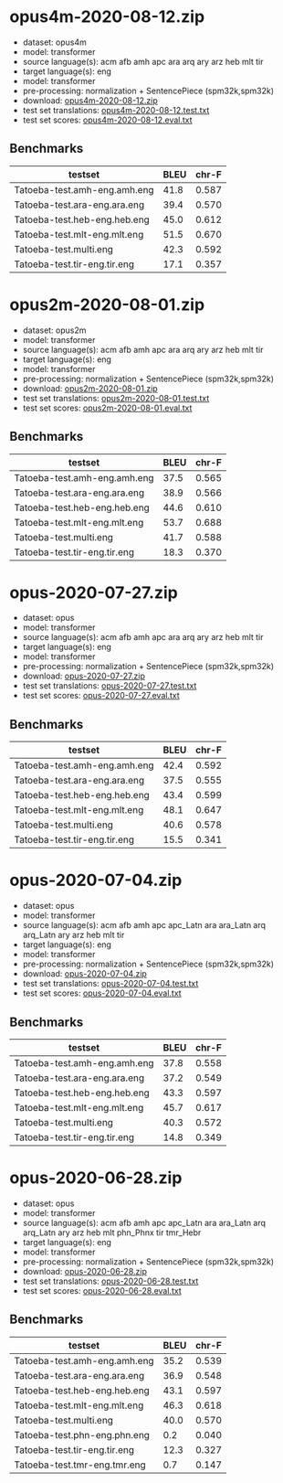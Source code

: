 # opus4m-2020-08-12.zip

* dataset: opus4m
* model: transformer
* source language(s): acm afb amh apc ara arq ary arz heb mlt tir
* target language(s): eng
* model: transformer
* pre-processing: normalization + SentencePiece (spm32k,spm32k)
* download: [opus4m-2020-08-12.zip](https://object.pouta.csc.fi/Tatoeba-MT-models/sem-eng/opus4m-2020-08-12.zip)
* test set translations: [opus4m-2020-08-12.test.txt](https://object.pouta.csc.fi/Tatoeba-MT-models/sem-eng/opus4m-2020-08-12.test.txt)
* test set scores: [opus4m-2020-08-12.eval.txt](https://object.pouta.csc.fi/Tatoeba-MT-models/sem-eng/opus4m-2020-08-12.eval.txt)

## Benchmarks

| testset               | BLEU  | chr-F |
|-----------------------|-------|-------|
| Tatoeba-test.amh-eng.amh.eng 	| 41.8 	| 0.587 |
| Tatoeba-test.ara-eng.ara.eng 	| 39.4 	| 0.570 |
| Tatoeba-test.heb-eng.heb.eng 	| 45.0 	| 0.612 |
| Tatoeba-test.mlt-eng.mlt.eng 	| 51.5 	| 0.670 |
| Tatoeba-test.multi.eng 	| 42.3 	| 0.592 |
| Tatoeba-test.tir-eng.tir.eng 	| 17.1 	| 0.357 |

# opus2m-2020-08-01.zip

* dataset: opus2m
* model: transformer
* source language(s): acm afb amh apc ara arq ary arz heb mlt tir
* target language(s): eng
* model: transformer
* pre-processing: normalization + SentencePiece (spm32k,spm32k)
* download: [opus2m-2020-08-01.zip](https://object.pouta.csc.fi/Tatoeba-MT-models/sem-eng/opus2m-2020-08-01.zip)
* test set translations: [opus2m-2020-08-01.test.txt](https://object.pouta.csc.fi/Tatoeba-MT-models/sem-eng/opus2m-2020-08-01.test.txt)
* test set scores: [opus2m-2020-08-01.eval.txt](https://object.pouta.csc.fi/Tatoeba-MT-models/sem-eng/opus2m-2020-08-01.eval.txt)

## Benchmarks

| testset               | BLEU  | chr-F |
|-----------------------|-------|-------|
| Tatoeba-test.amh-eng.amh.eng 	| 37.5 	| 0.565 |
| Tatoeba-test.ara-eng.ara.eng 	| 38.9 	| 0.566 |
| Tatoeba-test.heb-eng.heb.eng 	| 44.6 	| 0.610 |
| Tatoeba-test.mlt-eng.mlt.eng 	| 53.7 	| 0.688 |
| Tatoeba-test.multi.eng 	| 41.7 	| 0.588 |
| Tatoeba-test.tir-eng.tir.eng 	| 18.3 	| 0.370 |

# opus-2020-07-27.zip

* dataset: opus
* model: transformer
* source language(s): acm afb amh apc ara arq ary arz heb mlt tir
* target language(s): eng
* model: transformer
* pre-processing: normalization + SentencePiece (spm32k,spm32k)
* download: [opus-2020-07-27.zip](https://object.pouta.csc.fi/Tatoeba-MT-models/sem-eng/opus-2020-07-27.zip)
* test set translations: [opus-2020-07-27.test.txt](https://object.pouta.csc.fi/Tatoeba-MT-models/sem-eng/opus-2020-07-27.test.txt)
* test set scores: [opus-2020-07-27.eval.txt](https://object.pouta.csc.fi/Tatoeba-MT-models/sem-eng/opus-2020-07-27.eval.txt)

## Benchmarks

| testset               | BLEU  | chr-F |
|-----------------------|-------|-------|
| Tatoeba-test.amh-eng.amh.eng 	| 42.4 	| 0.592 |
| Tatoeba-test.ara-eng.ara.eng 	| 37.5 	| 0.555 |
| Tatoeba-test.heb-eng.heb.eng 	| 43.4 	| 0.599 |
| Tatoeba-test.mlt-eng.mlt.eng 	| 48.1 	| 0.647 |
| Tatoeba-test.multi.eng 	| 40.6 	| 0.578 |
| Tatoeba-test.tir-eng.tir.eng 	| 15.5 	| 0.341 |

# opus-2020-07-04.zip

* dataset: opus
* model: transformer
* source language(s): acm afb amh apc apc_Latn ara ara_Latn arq arq_Latn ary arz heb mlt tir
* target language(s): eng
* model: transformer
* pre-processing: normalization + SentencePiece (spm32k,spm32k)
* download: [opus-2020-07-04.zip](https://object.pouta.csc.fi/Tatoeba-MT-models/sem-eng/opus-2020-07-04.zip)
* test set translations: [opus-2020-07-04.test.txt](https://object.pouta.csc.fi/Tatoeba-MT-models/sem-eng/opus-2020-07-04.test.txt)
* test set scores: [opus-2020-07-04.eval.txt](https://object.pouta.csc.fi/Tatoeba-MT-models/sem-eng/opus-2020-07-04.eval.txt)

## Benchmarks

| testset               | BLEU  | chr-F |
|-----------------------|-------|-------|
| Tatoeba-test.amh-eng.amh.eng 	| 37.8 	| 0.558 |
| Tatoeba-test.ara-eng.ara.eng 	| 37.2 	| 0.549 |
| Tatoeba-test.heb-eng.heb.eng 	| 43.3 	| 0.597 |
| Tatoeba-test.mlt-eng.mlt.eng 	| 45.7 	| 0.617 |
| Tatoeba-test.multi.eng 	| 40.3 	| 0.572 |
| Tatoeba-test.tir-eng.tir.eng 	| 14.8 	| 0.349 |

# opus-2020-06-28.zip

* dataset: opus
* model: transformer
* source language(s): acm afb amh apc apc_Latn ara ara_Latn arq arq_Latn ary arz heb mlt phn_Phnx tir tmr_Hebr
* target language(s): eng
* model: transformer
* pre-processing: normalization + SentencePiece (spm32k,spm32k)
* download: [opus-2020-06-28.zip](https://object.pouta.csc.fi/Tatoeba-MT-models/sem-eng/opus-2020-06-28.zip)
* test set translations: [opus-2020-06-28.test.txt](https://object.pouta.csc.fi/Tatoeba-MT-models/sem-eng/opus-2020-06-28.test.txt)
* test set scores: [opus-2020-06-28.eval.txt](https://object.pouta.csc.fi/Tatoeba-MT-models/sem-eng/opus-2020-06-28.eval.txt)

## Benchmarks

| testset               | BLEU  | chr-F |
|-----------------------|-------|-------|
| Tatoeba-test.amh-eng.amh.eng 	| 35.2 	| 0.539 |
| Tatoeba-test.ara-eng.ara.eng 	| 36.9 	| 0.548 |
| Tatoeba-test.heb-eng.heb.eng 	| 43.1 	| 0.597 |
| Tatoeba-test.mlt-eng.mlt.eng 	| 46.3 	| 0.618 |
| Tatoeba-test.multi.eng 	| 40.0 	| 0.570 |
| Tatoeba-test.phn-eng.phn.eng 	| 0.2 	| 0.040 |
| Tatoeba-test.tir-eng.tir.eng 	| 12.3 	| 0.327 |
| Tatoeba-test.tmr-eng.tmr.eng 	| 0.7 	| 0.147 |

